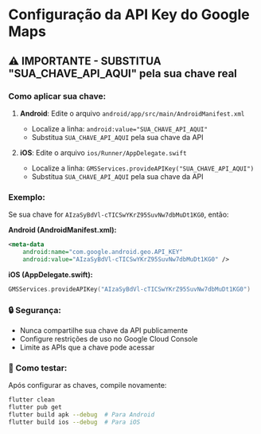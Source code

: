 # Configuração da API Key do Google Maps

## ⚠️ IMPORTANTE - SUBSTITUA "SUA_CHAVE_API_AQUI" pela sua chave real

### Como aplicar sua chave:

1. **Android**: Edite o arquivo `android/app/src/main/AndroidManifest.xml`
   - Localize a linha: `android:value="SUA_CHAVE_API_AQUI"`
   - Substitua `SUA_CHAVE_API_AQUI` pela sua chave da API

2. **iOS**: Edite o arquivo `ios/Runner/AppDelegate.swift`
   - Localize a linha: `GMSServices.provideAPIKey("SUA_CHAVE_API_AQUI")`
   - Substitua `SUA_CHAVE_API_AQUI` pela sua chave da API

### Exemplo:
Se sua chave for `AIzaSyBdVl-cTICSwYKrZ95SuvNw7dbMuDt1KG0`, então:

**Android (AndroidManifest.xml):**
```xml
<meta-data
    android:name="com.google.android.geo.API_KEY"
    android:value="AIzaSyBdVl-cTICSwYKrZ95SuvNw7dbMuDt1KG0" />
```

**iOS (AppDelegate.swift):**
```swift
GMSServices.provideAPIKey("AIzaSyBdVl-cTICSwYKrZ95SuvNw7dbMuDt1KG0")
```

### 🔒 Segurança:
- Nunca compartilhe sua chave da API publicamente
- Configure restrições de uso no Google Cloud Console
- Limite as APIs que a chave pode acessar

### 🧪 Como testar:
Após configurar as chaves, compile novamente:
```bash
flutter clean
flutter pub get
flutter build apk --debug  # Para Android
flutter build ios --debug  # Para iOS
```
